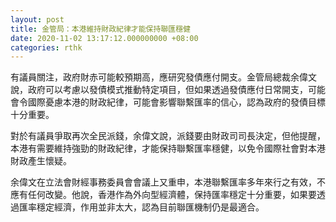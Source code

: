 ```yaml
---
layout: post
title: 金管局：本港維持財政紀律才能保持聯匯穩健
date: 2020-11-02 13:17:12.000000000 +08:00
categories: rthk
---
```


有議員關注，政府財赤可能較預期高，應研究發債應付開支。金管局總裁余偉文說，政府可以考慮以發債模式推動特定項目，但如果透過發債應付日常開支，可能會令國際憂慮本港的財政紀律，可能會影響聯繫匯率的信心，認為政府的發債目標十分重要。

對於有議員爭取再次全民派錢，余偉文說，派錢要由財政司司長決定，但他提醒，本港有需要維持強勁的財政紀律，才能保持聯繫匯率穩健，以免令國際社會對本港財政產生懷疑。

余偉文在立法會財經事務委員會會議上又重申，本港聯繫匯率多年來行之有效，不應有任何改變。他說，香港作為外向型經濟體，保持匯率穩定十分重要，如果要透過匯率穩定經濟，作用並非太大，認為目前聯匯機制仍是最適合。
